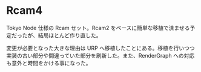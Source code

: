 # Rcam4

Tokyo Node 仕様の Rcam セット。Rcam2 をベースに簡単な移植で済ませる予定だったが、結局ほとんど作り直した。

変更が必要となった大きな理由は URP へ移植したことにある。移植を行いつつ実装の古い部分や間違っていた部分を刷新した。また、RenderGraph への対応も意外と時間をかける事になった。 
